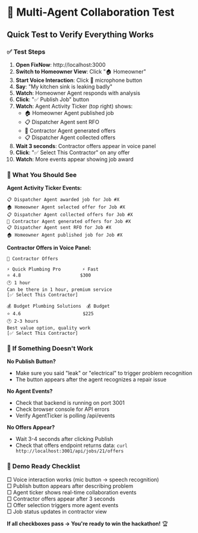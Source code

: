 # 🧪 Multi-Agent Collaboration Test

## **Quick Test to Verify Everything Works**

### **✅ Test Steps**

1. **Open FixNow**: http://localhost:3000
2. **Switch to Homeowner View**: Click "🏠 Homeowner" 
3. **Start Voice Interaction**: Click 🎤 microphone button
4. **Say**: "My kitchen sink is leaking badly"
5. **Watch**: Homeowner Agent responds with analysis
6. **Click**: "✅ Publish Job" button
7. **Watch**: Agent Activity Ticker (top right) shows:
   - 🏠 Homeowner Agent published job
   - 📋 Dispatcher Agent sent RFO
   - 👷 Contractor Agent generated offers  
   - 📋 Dispatcher Agent collected offers
8. **Wait 3 seconds**: Contractor offers appear in voice panel
9. **Click**: "✅ Select This Contractor" on any offer
10. **Watch**: More events appear showing job award

### **🎯 What You Should See**

**Agent Activity Ticker Events:**
```
📋 Dispatcher Agent awarded job for Job #X
🏠 Homeowner Agent selected offer for Job #X  
📋 Dispatcher Agent collected offers for Job #X
👷 Contractor Agent generated offers for Job #X
📋 Dispatcher Agent sent RFO for Job #X
🏠 Homeowner Agent published job for Job #X
```

**Contractor Offers in Voice Panel:**
```
🎯 Contractor Offers

⚡ Quick Plumbing Pro        ⚡ Fast
⭐ 4.8                      $300
🕐 1 hour
Can be there in 1 hour, premium service
[✅ Select This Contractor]

💰 Budget Plumbing Solutions  💰 Budget  
⭐ 4.6                       $225
🕐 2-3 hours
Best value option, quality work
[✅ Select This Contractor]
```

### **🔧 If Something Doesn't Work**

**No Publish Button?**
- Make sure you said "leak" or "electrical" to trigger problem recognition
- The button appears after the agent recognizes a repair issue

**No Agent Events?**
- Check that backend is running on port 3001
- Check browser console for API errors
- Verify AgentTicker is polling /api/events

**No Offers Appear?**
- Wait 3-4 seconds after clicking Publish
- Check that offers endpoint returns data: `curl http://localhost:3001/api/jobs/21/offers`

### **🎪 Demo Ready Checklist**

□ Voice interaction works (mic button → speech recognition)  
□ Publish button appears after describing problem  
□ Agent ticker shows real-time collaboration events  
□ Contractor offers appear after 3 seconds  
□ Offer selection triggers more agent events  
□ Job status updates in contractor view  

**If all checkboxes pass → You're ready to win the hackathon!** 🏆

